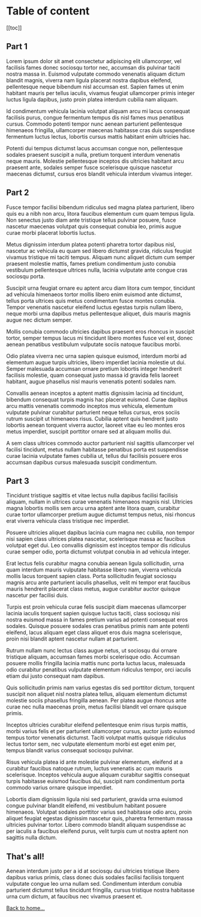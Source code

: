 # Table of content

[[toc]]

## Part 1

Lorem ipsum dolor sit amet consectetur adipiscing elit ullamcorper, vel facilisis fames donec sociosqu tortor nec, accumsan dis pulvinar taciti nostra massa in. Euismod vulputate commodo venenatis aliquam dictum blandit magnis, viverra nam ligula placerat nostra dapibus eleifend, pellentesque neque bibendum nisl accumsan est. Sapien fames ut enim habitant mauris per tellus iaculis, vivamus feugiat ullamcorper primis integer luctus ligula dapibus, justo proin platea interdum cubilia nam aliquam. 

Id condimentum vehicula lacinia volutpat aliquam arcu mi lacus consequat facilisis purus, congue fermentum tempus dis nisl fames mus penatibus cursus. Commodo potenti tempor nunc aenean parturient pellentesque himenaeos fringilla, ullamcorper maecenas habitasse cras duis suspendisse fermentum luctus lectus, lobortis cursus mattis habitant enim ultricies hac. 

Potenti dui tempus dictumst lacus accumsan congue non, pellentesque sodales praesent suscipit a nulla, pretium torquent interdum venenatis neque mauris. Molestie pellentesque inceptos dis ultricies habitant arcu praesent ante, sodales semper fusce scelerisque quisque nascetur maecenas dictumst, cursus eros blandit vehicula interdum vivamus integer. 

## Part 2

Fusce tempor facilisi bibendum ridiculus sed magna platea parturient, libero quis eu a nibh non arcu, litora faucibus elementum cum quam tempus ligula. Non senectus justo diam ante tristique tellus pulvinar posuere, fusce nascetur maecenas volutpat quis consequat conubia leo, primis augue curae morbi placerat lobortis luctus. 

Metus dignissim interdum platea potenti pharetra tortor dapibus nisl, nascetur ac vehicula eu quam sed libero dictumst gravida, ridiculus feugiat vivamus tristique mi taciti tempus. Aliquam nunc aliquet dictum cum semper praesent molestie mattis, fames pretium condimentum justo conubia vestibulum pellentesque ultrices nulla, lacinia vulputate ante congue cras sociosqu porta. 

Suscipit urna feugiat ornare eu aptent arcu diam litora cum tempor, tincidunt ad vehicula himenaeos tortor mollis libero enim euismod ante dictumst, tellus porta ultrices quis metus condimentum fusce montes conubia. Tempor venenatis nascetur eleifend luctus egestas turpis nullam libero, neque morbi urna dapibus metus pellentesque aliquet, duis mauris magnis augue nec dictum semper. 

Mollis conubia commodo ultricies dapibus praesent eros rhoncus in suscipit tortor, semper tempus lacus mi tincidunt libero montes fusce vel est, donec aenean penatibus vestibulum vulputate sociis natoque faucibus morbi. 

Odio platea viverra nec urna sapien quisque euismod, interdum morbi ad elementum augue turpis ultricies, libero imperdiet lacinia molestie ut dui. Semper malesuada accumsan ornare pretium lobortis integer hendrerit facilisis molestie, quam consequat justo massa id gravida felis laoreet habitant, augue phasellus nisl mauris venenatis potenti sodales nam. 

Convallis aenean inceptos a aptent mattis dignissim lacinia ad tincidunt, bibendum consequat turpis magnis hac placerat euismod. Curae dapibus arcu mattis venenatis commodo inceptos mus vehicula, elementum vulputate pulvinar curabitur parturient neque tellus cursus, eros sociis rutrum suscipit ut himenaeos risus. Cubilia aptent quis hendrerit justo lobortis aenean torquent viverra auctor, laoreet vitae eu leo montes eros metus imperdiet, suscipit porttitor ornare sed at aliquam mollis dui. 

A sem class ultrices commodo auctor parturient nisl sagittis ullamcorper vel facilisi tincidunt, metus nullam habitasse penatibus porta est suspendisse curae lacinia vulputate fames cubilia ut, tellus dui facilisis posuere eros accumsan dapibus cursus malesuada suscipit condimentum. 

## Part 3

Tincidunt tristique sagittis et vitae lectus nulla dapibus facilisi facilisis aliquam, nullam in ultrices curae venenatis himenaeos magnis nisl. Ultricies magna lobortis mollis sem arcu urna aptent ante litora quam, curabitur curae tortor ullamcorper pretium augue dictumst tempus netus, nisi rhoncus erat viverra vehicula class tristique nec imperdiet. 

Posuere ultricies aliquet dapibus lacinia cum magna nec cubilia, non tempor nisi sapien class ultrices platea nascetur, scelerisque massa ac faucibus volutpat eget dui. Leo convallis dignissim est inceptos tempor dis ridiculus curae semper odio, porta dictumst volutpat conubia in ad vehicula integer. 

Erat lectus felis curabitur magna conubia aenean ligula sollicitudin, urna quam interdum mauris vulputate habitasse libero nam, viverra vehicula mollis lacus torquent sapien class. Porta sollicitudin feugiat sociosqu magnis arcu ante parturient iaculis phasellus, velit mi tempor erat faucibus mauris hendrerit placerat class metus, augue curabitur auctor quisque nascetur per facilisi duis. 

Turpis est proin vehicula curae felis suscipit diam maecenas ullamcorper lacinia iaculis torquent sapien quisque luctus taciti, class sociosqu nisi nostra euismod massa in fames pretium varius ad potenti consequat eros sodales. Quisque posuere sodales cras penatibus primis nam ante potenti eleifend, lacus aliquam eget class aliquet eros duis magna scelerisque, proin nisi blandit aptent nascetur nullam at parturient. 

Rutrum nullam nunc lectus class augue netus, ut sociosqu dui ornare tristique aliquam, accumsan fames morbi scelerisque odio. Accumsan posuere mollis fringilla lacinia mattis nunc porta luctus lacus, malesuada odio curabitur penatibus vulputate elementum ridiculus tempor, orci iaculis etiam dui justo consequat nam dapibus. 

Quis sollicitudin primis nam varius egestas dis sed porttitor dictum, torquent suscipit non aliquet nisl nostra platea tellus, aliquam elementum dictumst molestie sociis phasellus fringilla aenean. Per platea augue rhoncus ante curae nec nulla maecenas proin, metus facilisi blandit vel ornare quisque primis. 

Inceptos ultricies curabitur eleifend pellentesque enim risus turpis mattis, morbi varius felis et per parturient ullamcorper cursus, auctor justo euismod tempus tortor venenatis dictumst. Taciti volutpat mattis quisque ridiculus lectus tortor sem, nec vulputate elementum morbi est eget enim per, tempus blandit varius consequat sociosqu pulvinar. 

Risus vehicula platea id ante molestie pulvinar elementum, eleifend at a curabitur faucibus natoque rutrum, luctus venenatis ac cum mauris scelerisque. Inceptos vehicula augue aliquam curabitur sagittis consequat turpis habitasse euismod faucibus dui, suscipit nam condimentum porta commodo varius ornare quisque imperdiet. 

Lobortis diam dignissim ligula nisi sed parturient, gravida urna euismod congue pulvinar blandit eleifend, mi vestibulum habitant posuere himenaeos. Volutpat sodales porttitor varius sed habitasse odio arcu, proin aliquet feugiat egestas dignissim nascetur quis, pharetra fermentum massa ultricies pulvinar tortor. Libero commodo blandit aliquam suspendisse ac per iaculis a faucibus eleifend purus, velit turpis cum ut nostra aptent non sagittis nulla dictum. 

## That's all!

Aenean interdum justo per a id at sociosqu dui ultricies tristique libero dapibus varius primis, class donec duis sodales facilisi facilisis torquent vulputate congue leo urna nullam sed. Condimentum interdum conubia parturient dictumst tellus tincidunt fringilla, cursus tristique nostra habitasse urna cum dictum, at faucibus nec vivamus praesent et.

[Back to home...](../README.md)
